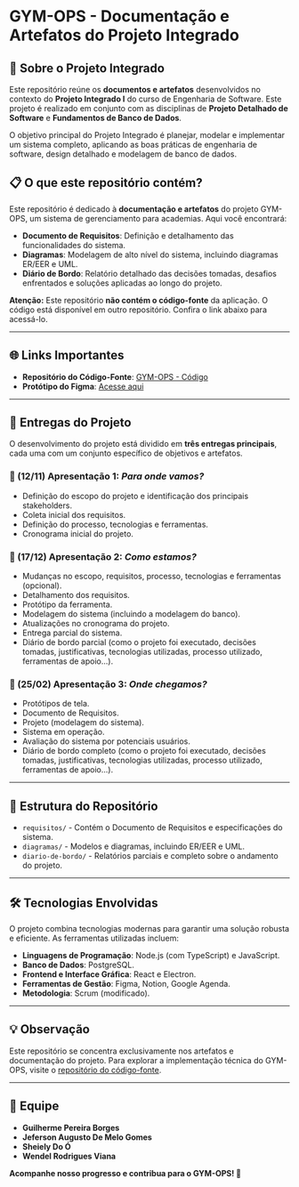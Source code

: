 # GYM-OPS - Documentação e Artefatos do Projeto Integrado

## 🏫 Sobre o Projeto Integrado

Este repositório reúne os **documentos e artefatos** desenvolvidos no contexto do **Projeto Integrado I** do curso de Engenharia de Software. Este projeto é realizado em conjunto com as disciplinas de **Projeto Detalhado de Software** e **Fundamentos de Banco de Dados**.

O objetivo principal do Projeto Integrado é planejar, modelar e implementar um sistema completo, aplicando as boas práticas de engenharia de software, design detalhado e modelagem de banco de dados.

## 📋 O que este repositório contém?

Este repositório é dedicado à **documentação e artefatos** do projeto GYM-OPS, um sistema de gerenciamento para academias. Aqui você encontrará:

- **Documento de Requisitos**: Definição e detalhamento das funcionalidades do sistema.
- **Diagramas**: Modelagem de alto nível do sistema, incluindo diagramas ER/EER e UML.
- **Diário de Bordo**: Relatório detalhado das decisões tomadas, desafios enfrentados e soluções aplicadas ao longo do projeto.

**Atenção:** Este repositório **não contém o código-fonte** da aplicação. O código está disponível em outro repositório. Confira o link abaixo para acessá-lo.

---

## 🌐 Links Importantes

- **Repositório do Código-Fonte**: [GYM-OPS - Código](https://github.com/jeffaugg/gym-ops)
- **Protótipo do Figma**: [Acesse aqui](https://www.figma.com/design/OEoRGvAw33OihvGyZMIFxE/GymOps?node-id=0-1&t=irmp8GjcojwEtk0A-1)

---

## 📅 Entregas do Projeto

O desenvolvimento do projeto está dividido em **três entregas principais**, cada uma com um conjunto específico de objetivos e artefatos.

### 📌 (12/11) Apresentação 1: *Para onde vamos?*
- Definição do escopo do projeto e identificação dos principais stakeholders.
- Coleta inicial dos requisitos.
- Definição do processo, tecnologias e ferramentas.
- Cronograma inicial do projeto.

### 📌 (17/12) Apresentação 2: *Como estamos?*
- Mudanças no escopo, requisitos, processo, tecnologias e ferramentas (opcional).
- Detalhamento dos requisitos.
- Protótipo da ferramenta.
- Modelagem do sistema (incluindo a modelagem do banco).
- Atualizações no cronograma do projeto.
- Entrega parcial do sistema.
- Diário de bordo parcial (como o projeto foi executado, decisões tomadas, justificativas, tecnologias utilizadas, processo utilizado, ferramentas de apoio...).

### 📌 (25/02) Apresentação 3: *Onde chegamos?*
- Protótipos de tela.
- Documento de Requisitos.
- Projeto (modelagem do sistema).
- Sistema em operação.
- Avaliação do sistema por potenciais usuários.
- Diário de bordo completo (como o projeto foi executado, decisões tomadas, justificativas, tecnologias utilizadas, processo utilizado, ferramentas de apoio...).

---

## 📂 Estrutura do Repositório

- `requisitos/` - Contém o Documento de Requisitos e especificações do sistema.
- `diagramas/` - Modelos e diagramas, incluindo ER/EER e UML.
- `diario-de-bordo/` - Relatórios parciais e completo sobre o andamento do projeto.

---

## 🛠️ Tecnologias Envolvidas

O projeto combina tecnologias modernas para garantir uma solução robusta e eficiente. As ferramentas utilizadas incluem:

- **Linguagens de Programação**: Node.js (com TypeScript) e JavaScript.
- **Banco de Dados**: PostgreSQL.
- **Frontend e Interface Gráfica**: React e Electron.
- **Ferramentas de Gestão**: Figma, Notion, Google Agenda.
- **Metodologia**: Scrum (modificado).

---

## 💡 Observação

Este repositório se concentra exclusivamente nos artefatos e documentação do projeto. Para explorar a implementação técnica do GYM-OPS, visite o [repositório do código-fonte](https://github.com/jeffaugg/gym-ops).

---

## 👥 Equipe

- **Guilherme Pereira Borges**
- **Jeferson Augusto De Melo Gomes**
- **Sheiely Do Ó**
- **Wendel Rodrigues Viana**

**Acompanhe nosso progresso e contribua para o GYM-OPS! 🚀**
